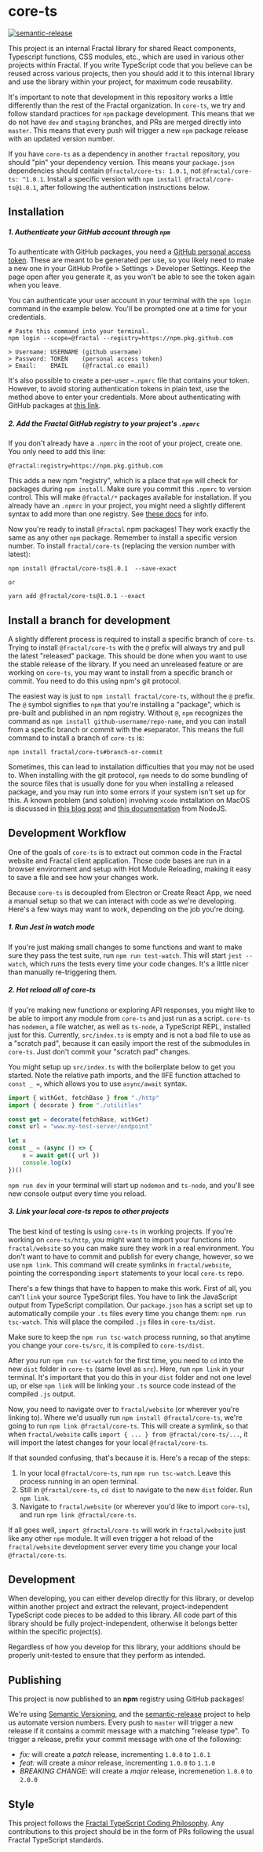 # core-ts

[![semantic-release](https://img.shields.io/badge/%20%20%F0%9F%93%A6%F0%9F%9A%80-semantic--release-e10079.svg)](https://github.com/semantic-release/semantic-release)

This project is an internal Fractal library for shared React components, Typescript functions, CSS modules, etc., which are used in various other projects within Fractal. If you write TypeScript code that you believe can be reused across various projects, then you should add it to this internal library and use the library within your project, for maximum code reusability.

It's important to note that development in this repository works a little differently than the rest of the Fractal organization. In `core-ts`, we try and follow standard practices for `npm` package development. This means that we do not have `dev` and `staging` branches, and PRs are merged directly into `master`. This means that every push will trigger a new `npm` package release with an updated version number.

If you have `core-ts` as a dependency in another `fractal` repository, you should "pin" your dependency version. This means your `package.json` dependencies should contain `@fractal/core-ts: 1.0.1`, not `@fractal/core-ts: ^1.0.1`. Install a specific version with `npm install @fractal/core-ts@1.0.1`, after following the authentication instructions below.

## Installation

##### 1. Authenticate your GitHub account through `npm`

To authenticate with GitHub packages, you need a [GitHub personal access token](https://docs.github.com/en/github/authenticating-to-github/creating-a-personal-access-token). These are meant to be generated per use, so you likely need to make a new one in your GitHub Profile > Settings > Developer Settings. Keep the page open after you generate it, as you won't be able to see the token again when you leave.

You can authenticate your user account in your terminal with the `npm login` command in the example below. You'll be prompted one at a time for your credentials.

    # Paste this command into your terminal.
    npm login --scope=@fractal --registry=https://npm.pkg.github.com

    > Username: USERNAME (github username)
    > Password: TOKEN    (personal access token)
    > Email:    EMAIL    (@fractal.co email)

It's also possible to create a per-user `~.npmrc` file that contains your token. However, to avoid storing authentication tokens in plain text, use the method above to enter your credentials. More about authenticating with GitHub packages at [this link](https://docs.github.com/en/packages/guides/configuring-npm-for-use-with-github-packages#authenticating-to-github-packages).

##### 2. Add the Fractal GitHub registry to your project's `.npmrc`

If you don't already have a `.npmrc` in the root of your project, create one. You only need to add this line:

    @fractal:registry=https://npm.pkg.github.com

This adds a new npm "registry", which is a place that `npm` will check for packages during `npm install`. Make sure you commit this `.npmrc` to version control. This will make `@fractal/*` packages available for installation. If you already have an `.npmrc` in your project, you might need a slightly different syntax to add more than one registry. See [these docs](https://docs.github.com/en/packages/guides/configuring-npm-for-use-with-github-packages#publishing-multiple-packages-to-the-same-repository) for info.

Now you're ready to install `@fractal` npm packages! They work exactly the same as any other `npm` package. Remember to install a specific version number. To install `fractal/core-ts` (replacing the version number with latest):

    npm install @fractal/core-ts@1.0.1  --save-exact

    or

    yarn add @fractal/core-ts@1.0.1 --exact

## Install a branch for development

A slightly different process is required to install a specific branch of `core-ts`. Trying to install `@fractal/core-ts` with the `@` prefix will always try and pull the latest "released" package. This should be done when you want to use the stable release of the library. If you need an unreleased feature or are working on `core-ts`, you may want to install from a specific branch or commit. You need to do this using npm's git protocol.

The easiest way is just to `npm install fractal/core-ts`, without the `@` prefix. The `@` symbol signifies to `npm` that you're installing a "package", which is pre-built and published in an npm registry. Without `@`, `npm` recognizes the command as `npm install github-username/repo-name`, and you can install from a specfic branch or commit with the `#`separator. This means the full command to install a branch of `core-ts` is:

```
npm install fractal/core-ts#branch-or-commit
```

Sometimes, this can lead to installation difficulties that you may not be used to. When installing with the git protocol, `npm` needs to do some bundling of the source files that is usually done for you when installing a released package, and you may run into some errors if your system isn't set up for this. A known problem (and solution) involving `xcode` installation on MacOS is discussed in [this blog post](https://medium.com/@mrjohnkilonzi/how-to-resolve-no-xcode-or-clt-version-detected-d0cf2b10a750) and [this documentation](https://github.com/nodejs/node-gyp/blob/master/macOS_Catalina.md) from NodeJS.

## Development Workflow

One of the goals of `core-ts` is to extract out common code in the Fractal website and Fractal client application. Those code bases are run in a browser environment and setup with Hot Module Reloading, making it easy to save a file and see how your changes work.

Because `core-ts` is decoupled from Electron or Create React App, we need a manual setup so that we can interact with code as we're developing. Here's a few ways may want to work, depending on the job you're doing.

##### 1. Run Jest in watch mode

If you're just making small changes to some functions and want to make sure they pass the test suite, run `npm run test-watch`. This will start `jest --watch`, which runs the tests every time your code changes. It's a little nicer than manually re-triggering them.

##### 2. Hot reload all of core-ts

If you're making new functions or exploring API responses, you might like to be able to import any module from `core-ts` and just run as a script. `core-ts` has `nodemon`, a file watcher, as well as `ts-node`, a TypeScript REPL, installed just for this. Currently, `src/index.ts` is empty and is not a bad file to use as a "scratch pad", because it can easily import the rest of the submodules in `core-ts`. Just don't commit your "scratch pad" changes.

You might setup up `src/index.ts` with the boilerplate below to get you started. Note the relative path imports, and the IIFE function attached to `const _ =`, which allows you to use `async/await` syntax.

```js
import { withGet, fetchBase } from "./http"
import { decorate } from "./utilitles"

const get = decorate(fetchBase, withGet)
const url = "www.my-test-server/endpoint"

let x
const _ = (async () => {
    x = await get({ url })
    console.log(x)
})()
```

`npm run dev` in your terminal will start up `nodemon` and `ts-node`, and you'll see new console output every time you reload.

##### 3. Link your local core-ts repos to other projects

The best kind of testing is using `core-ts` in working projects. If you're working on `core-ts/http`, you might want to import your functions into `fractal/website` so you can make sure they work in a real environment. You don't want to have to commit and publish for every change, however, so we use `npm link`. This command will create symlinks in `fractal/website`, pointing the corresponding `import` statements to your local `core-ts` repo.

There's a few things that have to happen to make this work. First of all, you can't `link` your source TypeScript files. You have to link the JavaScript output from TypeScript compilation. Our `package.json` has a script set up to automatically compile your `.ts` files every time you change them: `npm run tsc-watch`. This will place the compiled `.js` files in `core-ts/dist`.

Make sure to keep the `npm run tsc-watch` process running, so that anytime you change your `core-ts/src`, it is compiled to `core-ts/dist`.

After you run `npm run tsc-watch` for the first time, you need to `cd` into the new `dist` folder in `core-ts` (same level as `src`). Here, run `npm link` in your terminal. It's important that you do this in your `dist` folder and not one level up, or else `npm link` will be linking your `.ts` source code instead of the compiled `.js` output.

Now, you need to navigate over to `fractal/website` (or wherever you're linking to). Where we'd usually run `npm install @fractal/core-ts`, we're going to run `npm link @fractal/core-ts`. This will create a symlink, so that when `fractal/website` calls `import { ... } from @fractal/core-ts/...`, it will import the latest changes for your local `@fractal/core-ts`.

If that sounded confusing, that's because it is. Here's a recap of the steps:

1. In your local `@fractal/core-ts`, run `npm run tsc-watch`. Leave this process running in an open terminal.
2. Still in `@fractal/core-ts`, `cd dist` to navigate to the new `dist` folder. Run `npm link`.
3. Navigate to `fractal/website` (or wherever you'd like to import `core-ts`), and run `npm link @fractal/core-ts`.

If all goes well, `import @fractal/core-ts` will work in `fractal/website` just like any other `npm` module. It will even trigger a hot reload of the `fractal/website` development server every time you change your local `@fractal/core-ts`.

## Development

When developing, you can either develop directly for this library, or develop within another project and extract the relevant, project-independent TypeScript code pieces to be added to this library. All code part of this library should be fully project-independent, otherwise it belongs better within the specific project(s).

Regardless of how you develop for this library, your additions should be properly unit-tested to ensure that they perform as intended.

## Publishing

This project is now published to an **npm** registry using GitHub packages!

We're using [Semantic Versioning](https://semver.org), and the [semantic-release](https://github.com/semantic-release) project to help us automate version numbers. Every push to `master` will trigger a new release if it contains a commit message with a matching "release type". To trigger a release, prefix your commit message with one of the following:

-   _fix:_ will create a _patch_ release, incrementing `1.0.0` to `1.0.1`
-   _feat:_ will create a _minor_ release, incrementing `1.0.0` to `1.1.0`
-   _BREAKING CHANGE_: will create a _major_ release, incremenetion `1.0.0` to `2.0.0`

## Style

This project follows the [Fractal TypeScript Coding Philosophy](https://www.notion.so/tryfractal/Typescript-Coding-Philosophy-984288f157fa47f7894c886c6a95e289). Any contributions to this project should be in the form of PRs following the usual Fractal TypeScript standards.
